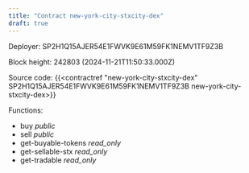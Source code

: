 ```yaml
---
title: "Contract new-york-city-stxcity-dex"
draft: true
---
```

Deployer: SP2H1Q15AJER54E1FWVK9E61M59FK1NEMV1TF9Z3B


 



Block height: 242803 (2024-11-21T11:50:33.000Z)

Source code: {{<contractref "new-york-city-stxcity-dex" SP2H1Q15AJER54E1FWVK9E61M59FK1NEMV1TF9Z3B new-york-city-stxcity-dex>}}

Functions:

* buy _public_
* sell _public_
* get-buyable-tokens _read_only_
* get-sellable-stx _read_only_
* get-tradable _read_only_
